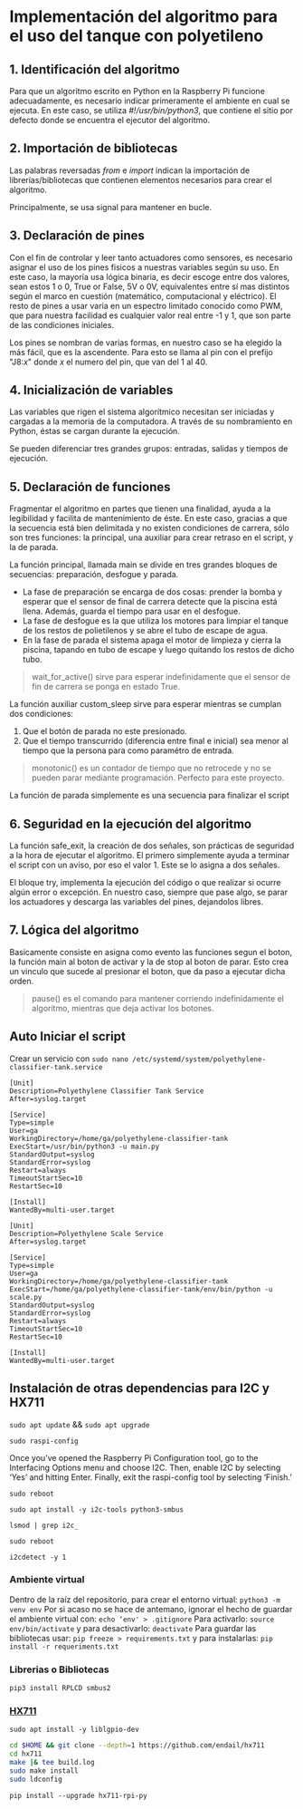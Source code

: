 # Implementación del algoritmo para el uso del tanque con polyetileno

## 1. Identificación del algoritmo

Para que un algoritmo escrito en Python en la Raspberry Pi funcione adecuadamente, es necesario indicar primeramente el ambiente en cual se ejecuta. En este caso, se utiliza *#!/usr/bin/python3*, que contiene el sitio por defecto donde se encuentra el ejecutor del algoritmo.

## 2. Importación de bibliotecas

Las palabras reversadas *from* e *import* indican la importación de librerías/bibliotecas que contienen elementos necesarios para crear el algoritmo.

Principalmente, se usa signal para mantener en bucle.

## 3. Declaración de pines

Con el fin de controlar y leer tanto actuadores como sensores, es necesario asignar el uso de los pines fisicos a nuestras variables según su uso. En este caso, la mayoría usa lógica binaria, es decir escoge entre dos valores, sean estos 1 o 0, True or False, 5V o 0V, equivalentes entre sí mas distintos según el marco en cuestión (matemático, computacional y eléctrico). El resto de pines a usar varia en un espectro limitado conocido como PWM, que para nuestra facilidad es cualquier valor real entre -1 y 1, que son parte de las condiciones iniciales.

Los pines se nombran de varias formas, en nuestro caso se ha elegido la más fácil, que es la ascendente. Para esto se llama al pin con el prefijo "J8:*x*" donde *x* el numero del pin, que van del 1 al 40.

## 4. Inicialización de variables

Las variables que rigen el sistema algorítmico necesitan ser iniciadas y cargadas a la memoria de la computadora. A través de su nombramiento en Python, éstas se cargan durante la ejecución.

Se pueden diferenciar tres grandes grupos: entradas, salidas y tiempos de ejecución.

## 5. Declaración de funciones

Fragmentar el algoritmo en partes que tienen una finalidad, ayuda a la legibilidad y facilita de mantenimiento de éste. En este caso, gracias a que la secuencia está bien delimitada y no existen condiciones de carrera, sólo son tres funciones: la principal, una auxiliar para crear retraso en el script, y la de parada.

La función principal, llamada main se divide en tres grandes bloques de secuencias: preparación, desfogue y parada.
- La fase de preparación se encarga de dos cosas: prender la bomba y esperar que el sensor de final de carrera detecte que la piscina está llena. Además, guarda el tiempo para usar en el desfogue.
- La fase de desfogue es la que utiliza los motores para limpiar el tanque de los restos de polietilenos y se abre el tubo de escape de agua.
- En la fase de parada el sistema apaga el motor de limpieza y cierra la piscina, tapando en tubo de escape y luego quitando los restos de dicho tubo.
> wait_for_active() sirve para esperar indefinidamente que el sensor de fin de carrera se ponga en estado True.

La función auxiliar custom_sleep sirve para esperar mientras se cumplan dos condiciones:

1. Que el botón de parada no este presionado.
2. Que el tiempo transcurrido (diferencia entre final e inicial) sea menor al tiempo que la persona para como paramétro de entrada.

> monotonic() es un contador de tiempo que no retrocede y no se pueden parar mediante programación. Perfecto para este proyecto.

La función de parada simplemente es una secuencia para finalizar el script

## 6. Seguridad en la ejecución del algoritmo

La función safe_exit, la creación de dos señales, son prácticas de seguridad a la hora de ejecutar el algoritmo. El primero simplemente ayuda a terminar el script con un aviso, por eso el valor 1. Este se lo asigna a dos señales.

El bloque try, implementa la ejecución del código o que realizar si ocurre algún error o excepción. En nuestro caso, siempre que pase algo, se parar los actuadores y descarga las variables del pines, dejandolos libres.

## 7. Lógica del algoritmo

Basicamente consiste en asigna como evento las funciones segun el boton, la función main al boton de activar y la de stop al boton de parar. Esto crea un vinculo que sucede al presionar el boton, que da paso a ejecutar dicha orden.

> pause() es el comando para mantener corriendo indefinidamente el algoritmo, mientras que deja activar los botones.

## Auto Iniciar el script

Crear un servicio con `sudo nano /etc/systemd/system/polyethylene-classifier-tank.service`

```properties
[Unit]
Description=Polyethylene Classifier Tank Service
After=syslog.target

[Service]
Type=simple
User=ga
WorkingDirectory=/home/ga/polyethylene-classifier-tank
ExecStart=/usr/bin/python3 -u main.py
StandardOutput=syslog
StandardError=syslog
Restart=always
TimeoutStartSec=10
RestartSec=10

[Install]
WantedBy=multi-user.target

```

```properties
[Unit]
Description=Polyethylene Scale Service
After=syslog.target

[Service]
Type=simple
User=ga
WorkingDirectory=/home/ga/polyethylene-classifier-tank
ExecStart=/home/ga/polyethylene-classifier-tank/env/bin/python -u scale.py
StandardOutput=syslog
StandardError=syslog
Restart=always
TimeoutStartSec=10
RestartSec=10

[Install]
WantedBy=multi-user.target

```

## Instalación de otras dependencias para I2C y HX711

`sudo apt update` && `sudo apt upgrade`

`sudo raspi-config`

Once you’ve opened the Raspberry Pi Configuration tool, go to the Interfacing Options menu and choose I2C. Then, enable I2C by selecting ‘Yes’ and hitting Enter. Finally, exit the raspi-config tool by selecting ‘Finish.’

`sudo reboot`

`sudo apt install -y i2c-tools python3-smbus`

`lsmod | grep i2c_`

`sudo reboot`

`i2cdetect -y 1`

### Ambiente virtual

Dentro de la raíz del repositorio, para crear el entorno virtual: `python3 -m venv env`
Por si acaso no se hace de antemano, ignorar el hecho de guardar el ambiente virtual con: `echo ‘env' > .gitignore`
Para activarlo: `source env/bin/activate` y para desactivarlo: `deactivate`
Para guardar las bibliotecas usar: `pip freeze > requirements.txt` y para instalarlas: `pip install -r requeriments.txt`

### Librerias o Bibliotecas

`pip3 install RPLCD smbus2`

### [HX711](https://github.com/endail/hx711-rpi-py)

`sudo apt install -y liblgpio-dev`

```sh
cd $HOME && git clone --depth=1 https://github.com/endail/hx711
cd hx711
make |& tee build.log
sudo make install
sudo ldconfig
```

`pip install --upgrade hx711-rpi-py`
